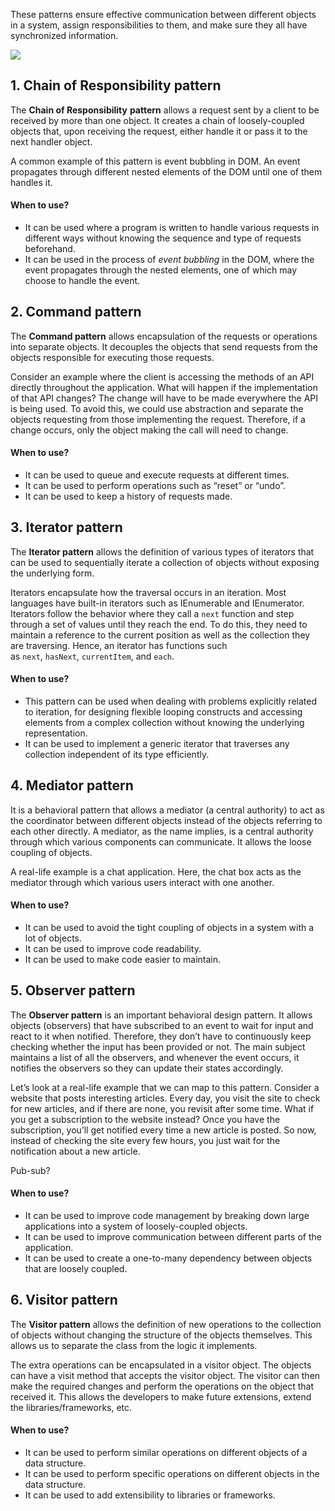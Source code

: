 These patterns ensure effective communication between different objects in a system, assign responsibilities to them, and make sure they all have synchronized information.

![](Pasted%20image%2020240113151722.png)

## 1. Chain of Responsibility pattern

The **Chain of Responsibility** **pattern** allows a request sent by a client to be received by more than one object. It creates a chain of loosely-coupled objects that, upon receiving the request, either handle it or pass it to the next handler object.

A common example of this pattern is event bubbling in DOM. An event propagates through different nested elements of the DOM until one of them handles it.
#### When to use?
- It can be used where a program is written to handle various requests in different ways without knowing the sequence and type of requests beforehand.
- It can be used in the process of _event bubbling_ in the DOM, where the event propagates through the nested elements, one of which may choose to handle the event.

## 2. Command pattern

The **Command pattern** allows encapsulation of the requests or operations into separate objects. It decouples the objects that send requests from the objects responsible for executing those requests.

Consider an example where the client is accessing the methods of an API directly throughout the application. What will happen if the implementation of that API changes? The change will have to be made everywhere the API is being used. To avoid this, we could use abstraction and separate the objects requesting from those implementing the request. Therefore, if a change occurs, only the object making the call will need to change.
#### When to use?
- It can be used to queue and execute requests at different times.
- It can be used to perform operations such as “reset” or “undo”.
- It can be used to keep a history of requests made.

## 3. Iterator pattern

The **Iterator pattern** allows the definition of various types of iterators that can be used to sequentially iterate a collection of objects without exposing the underlying form.

Iterators encapsulate how the traversal occurs in an iteration. Most languages have built-in iterators such as IEnumerable and IEnumerator. Iterators follow the behavior where they call a `next` function and step through a set of values until they reach the end. To do this, they need to maintain a reference to the current position as well as the collection they are traversing. Hence, an iterator has functions such as `next`, `hasNext`, `currentItem`, and `each`.
#### When to use?
- This pattern can be used when dealing with problems explicitly related to iteration, for designing flexible looping constructs and accessing elements from a complex collection without knowing the underlying representation.
- It can be used to implement a generic iterator that traverses any collection independent of its type efficiently.

## 4. Mediator pattern

It is a behavioral pattern that allows a mediator (a central authority) to act as the coordinator between different objects instead of the objects referring to each other directly. A mediator, as the name implies, is a central authority through which various components can communicate. It allows the loose coupling of objects.

A real-life example is a chat application. Here, the chat box acts as the mediator through which various users interact with one another.
#### When to use?
- It can be used to avoid the tight coupling of objects in a system with a lot of objects.
- It can be used to improve code readability.
- It can be used to make code easier to maintain.

## 5. Observer pattern

The **Observer pattern** is an important behavioral design pattern. It allows objects (observers) that have subscribed to an event to wait for input and react to it when notified. Therefore, they don’t have to continuously keep checking whether the input has been provided or not. The main subject maintains a list of all the observers, and whenever the event occurs, it notifies the observers so they can update their states accordingly.

Let’s look at a real-life example that we can map to this pattern. Consider a website that posts interesting articles. Every day, you visit the site to check for new articles, and if there are none, you revisit after some time. What if you get a subscription to the website instead? Once you have the subscription, you’ll get notified every time a new article is posted. So now, instead of checking the site every few hours, you just wait for the notification about a new article.

Pub-sub?
#### When to use?
- It can be used to improve code management by breaking down large applications into a system of loosely-coupled objects.
- It can be used to improve communication between different parts of the application.
- It can be used to create a one-to-many dependency between objects that are loosely coupled.

## 6. Visitor pattern

The **Visitor pattern** allows the definition of new operations to the collection of objects without changing the structure of the objects themselves. This allows us to separate the class from the logic it implements.

The extra operations can be encapsulated in a visitor object. The objects can have a visit method that accepts the visitor object. The visitor can then make the required changes and perform the operations on the object that received it. This allows the developers to make future extensions, extend the libraries/frameworks, etc.

#### When to use?
- It can be used to perform similar operations on different objects of a data structure.
- It can be used to perform specific operations on different objects in the data structure.
- It can be used to add extensibility to libraries or frameworks.